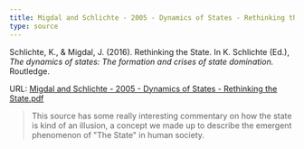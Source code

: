 ```yaml
---
title: Migdal and Schlichte - 2005 - Dynamics of States - Rethinking the State
type: source
---
```


Schlichte, K., &#38; Migdal, J. (2016). Rethinking the State. In K. Schlichte (Ed.), *The dynamics of states: The formation and crises of state domination.* Routledge.

URL: [Migdal and Schlichte - 2005 - Dynamics of States - Rethinking the State.pdf](./Migdal%20and%20Schlichte%20-%202005%20-%20Dynamics%20of%20States%20-%20Rethinking%20the%20State.pdf)

> This source has some really interesting commentary on how the state is kind of an illusion, a concept we made up to describe the emergent phenomenon of "The State" in human society.